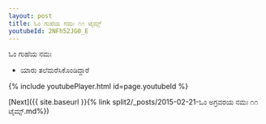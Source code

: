 ```yaml
---
layout: post
title: ಓಂ ಗುಹೆಯ ನಮಃ ೧೧ ಟೈಮ್ಸ್
youtubeId: 2NFh52JG0_E
---
```

 
 
 ಓಂ ಗುಹೆಯ ನಮಃ  
 
 -  ಯಾರು ತಲೆಮರೆಸಿಕೊಂಡಿದ್ದಾರೆ 
 
  
 
  
 
 
 
 
 
 


{% include youtubePlayer.html id=page.youtubeId %}
 
[Next]({{ site.baseurl }}{% link  split2/_posts/2015-02-21-ಓಂ ಅಗ್ರವರಯ ನಮಃ ೧೧ ಟೈಮ್ಸ್.md%})
 
